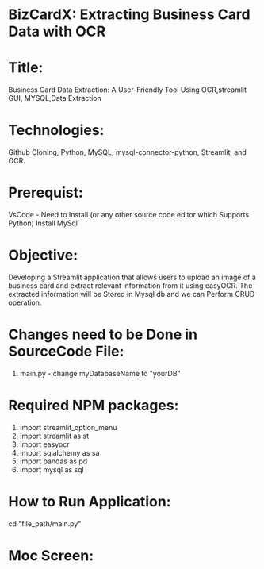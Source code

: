 # BizCardX: Extracting Business Card Data with OCR
# Title:
Business Card Data Extraction:
A User-Friendly Tool Using OCR,streamlit GUI, MYSQL,Data Extraction
# Technologies:
Github Cloning, Python, MySQL,
mysql-connector-python, Streamlit, and OCR.

# Prerequist: 
VsCode - Need to Install (or any other source code editor which Supports Python) 
Install MySql

# Objective:
Developing a Streamlit application that allows users to upload an image of a business card and extract relevant information from it using easyOCR. The extracted information will be Stored in Mysql db and we can Perform CRUD operation.

# Changes need to be Done in SourceCode File:
  1) main.py - change myDatabaseName to "yourDB"  
# Required NPM packages:
  1) import  streamlit_option_menu 
  2) import streamlit as st
  3) import easyocr
  4) import sqlalchemy as sa
  5) import pandas as pd
  6) import mysql as sql
 
# How to Run Application:
  cd "file_path/main.py"

# Moc Screen:


